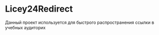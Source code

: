 # Licey24Redirect
Данный проект используется для быстрого распространения ссылки в учебных аудиторих
